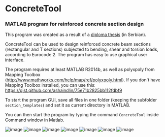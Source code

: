 # ConcreteTool

### MATLAB program for reinforced concrete section design

This program was created as a result of a [diploma thesis](https://drive.google.com/open?id=0Byvv9xAhq3xaLVJ2Wi1LNVpxSTA) (in Serbian).

ConcreteTool can be used to design reinforced concrete beam sections (rectangular and T sections) subjected to bending, shear and torsion loads, according to Eurocode 2. The program has easy to use graphical user interface.

The program requires at least MATLAB R2014b, as well as polyxpoly from Mapping Toolbox (http://www.mathworks.com/help/map/ref/polyxpoly.html).
If you don't have Mapping Toolbox installed, you can use this:
https://gist.github.com/ashaindlin/75e71b2825bb112fdbf9

To start the program GUI, save all files in one folder (keeping the subfolder `section_templates`) and set it as current directory in MATLAB. 

You can then start the program by typing the command `ConcreteTool` inside Command window in Matlab.

![image](https://cloud.githubusercontent.com/assets/5138412/26280362/bf23b34a-3dd0-11e7-9653-822ec4d4bec7.png)
![image](https://cloud.githubusercontent.com/assets/5138412/26280373/1dc166ea-3dd1-11e7-868f-ae9a26392d3d.png)
![image](https://cloud.githubusercontent.com/assets/5138412/26280375/34f2018a-3dd1-11e7-84c3-a166541cb3c0.png)
![image](https://cloud.githubusercontent.com/assets/5138412/26280377/427e1488-3dd1-11e7-8b35-7ef403921dc6.png)
![image](https://cloud.githubusercontent.com/assets/5138412/26280379/4986336e-3dd1-11e7-90c0-71bd464e597a.png)
![image](https://cloud.githubusercontent.com/assets/5138412/26280384/53ec3a7e-3dd1-11e7-9dfe-af25233424df.png)
![image](https://cloud.githubusercontent.com/assets/5138412/26280389/8141bfbc-3dd1-11e7-8c68-72382c8ea6dc.png)

